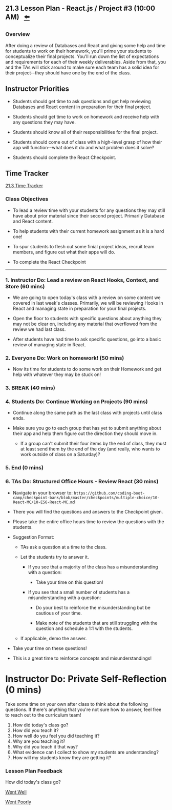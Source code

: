 ## 21.3 Lesson Plan - React.js / Project #3 (10:00 AM) <!--links--> &nbsp; [⬅️](../02-Day/02-Day-LessonPlan.md) &nbsp; 

### Overview

After doing a review of Databases and React and giving some help and time for students to work on their homework, you'll prime your students to conceptualize their final projects. You'll run down the list of expectations and requirements for each of their weekly deliverables. Aside from that, you and the TAs will stick around to make sure each team has a solid idea for their project--they should have one by the end of the class.

## Instructor Priorities

* Students should get time to ask questions and get help reviewing Databases and React content in preparation for their final project.

* Students should get time to work on homework and receive help with any questions they may have.

* Students should know all of their responsibilities for the final project.

* Students should come out of class with a high-level grasp of how their app will function--what does it do and what problem does it solve?

* Students should complete the React Checkpoint.

## Time Tracker

[21.3 Time Tracker](https://docs.google.com/spreadsheets/d/1tCQWgjimAwuPSHc2KSJfYLKA2pEcMfHQf8AZnfWfYKA/edit#gid=1938794889)


### Class Objectives

* To lead a review time with your students for any questions they may still have about prior material since their second project. Primarily Database and React content.

* To help students with their current homework assignment as it is a hard one!

* To spur students to flesh out some finial project ideas, recruit team members, and figure out what their apps will do.

* To complete the React Checkpoint

- - -

### 1. Instructor Do: Lead a review on React Hooks, Context, and Store (60 mins)

* We are going to open today's class with a review on some content we covered in last week's classes. Primarily, we will be reviewing Hooks in React and managing state in preparation for your final projects.

* Open the floor to students with specific questions about anything they may not be clear on, including any material that overflowed from the review we had last class.

* After students have had time to ask specific questions, go into a basic review of managing state in React.

### 2. Everyone Do: Work on homework! (50 mins)

* Now its time for students to do some work on their Homework and get help with whatever they may be stuck on!

### 3. BREAK (40 mins)

### 4. Students Do: Continue Working on Projects (90 mins)

* Continue along the same path as the last class with projects until class ends.

* Make sure you go to each group that has yet to submit anything about their app and help them figure out the direction they should move in.

  * If a group can't submit their four items by the end of class, they must at least send them by the end of the day (and really, who wants to work outside of class on a Saturday)?

### 5. End (0 mins)

### 6. TAs Do: Structured Office Hours - Review React (30 mins)

* Navigate in your browser to: `https://github.com/coding-boot-camp/checkpoint-bank/blob/master/checkpoints/multiple-choice/10-React-MC/10-ES6-React-MC.md`

* There you will find the questions and answers to the Checkpoint given.

* Please take the entire office hours time to review the questions with the students.

* Suggestion Format:

  * TAs ask a question at a time to the class.

  * Let the students try to answer it.

    * If you see that a majority of the class has a misunderstanding with a question:

      * Take your time on this question!

    * If you see that a small number of students has a misunderstanding with a question:

      * Do your best to reinforce the misunderstanding but be cautious of your time.

      * Make note of the students that are still struggling with the question and schedule a 1:1 with the students.

  * If applicable, demo the answer.

* Take your time on these questions!

* This is a great time to reinforce concepts and misunderstandings!

# Instructor Do: Private Self-Reflection (0 mins)

Take some time on your own after class to think about the following questions. If there's anything that you're not sure how to answer, feel free to reach out to the curriculum team!

1. How did today's class go?
2. How did you teach it?
3. How well do you feel you did teaching it?
4. Why are you teaching it?
5. Why did you teach it that way?
6. What evidence can I collect to show my students are understanding?
7. How will my students know they are getting it?

### Lesson Plan Feedback

How did today's class go?

[Went Well](http://www.surveygizmo.com/s3/4325914/FS-Curriculum-Feedback?format=pt&sentiment=positive&lesson=20.03)

[Went Poorly](http://www.surveygizmo.com/s3/4325914/FS-Curriculum-Feedback?format=pt&sentiment=negative&lesson=20.03)

